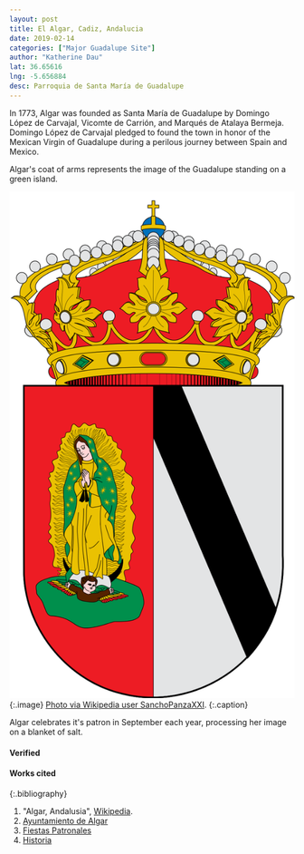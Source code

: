 ```yaml
---
layout: post
title: El Algar, Cadiz, Andalucia
date: 2019-02-14
categories: ["Major Guadalupe Site"]
author: "Katherine Dau"
lat: 36.65616
lng: -5.656884
desc: Parroquia de Santa María de Guadalupe
---
```

In 1773, Algar was founded as Santa María de Guadalupe by Domingo López de Carvajal, Vicomte de Carrión, and Marqués de Atalaya Bermeja. Domingo López de Carvajal pledged to found the town in honor of the Mexican Virgin of Guadalupe during a perilous journey between Spain and Mexico.

Algar's coat of arms represents the image of the Guadalupe standing on a green island.


![The Coat of Arms of Algar](images/algar-crest-guad.png)
   {:.image}
[Photo via Wikipedia user SanchoPanzaXXI](https://en.wikipedia.org/wiki/Algar,_Andalusia).
   {:.caption}

Algar celebrates it's patron in September each year, processing her image on a blanket of salt.
#### Verified
#### Works cited

{:.bibliography}
1. "Algar, Andalusia", [Wikipedia](https://en.wikipedia.org/wiki/Algar,_Andalusia).
2. [Ayuntamiento de Algar](https://www.algar.es/)
3. [Fiestas Patronales](https://www.algar.es/ocio/fiestas-patronales)
4. [Historia](https://www.algar.es/turismo/historia)
